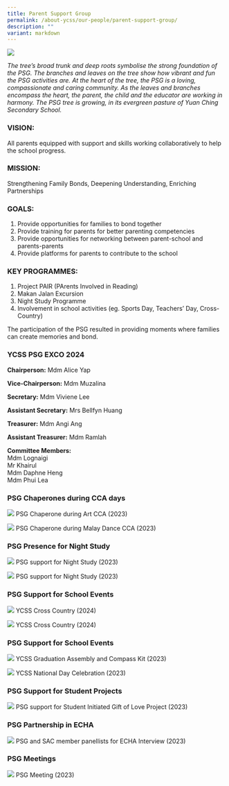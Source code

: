 ```yaml
---
title: Parent Support Group
permalink: /about-ycss/our-people/parent-support-group/
description: ""
variant: markdown
---
```

![](/images/YCSS_PGS_Banner5.jpg)

_The tree’s broad trunk and deep roots symbolise the strong foundation of the PSG. The branches and leaves on the tree show how vibrant and fun the PSG activities are. At the heart of the tree, the PSG is a loving, compassionate and caring community. As the leaves and branches encompass the heart, the parent, the child and the educator are working in harmony. The PSG tree is growing, in its evergreen pasture of Yuan Ching Secondary School._

### VISION:

All parents equipped with support and skills working collaboratively to help the school progress.

### MISSION:

Strengthening Family Bonds, Deepening Understanding, Enriching Partnerships

### GOALS:

1.  Provide opportunities for families to bond together
2.  Provide training for parents for better parenting competencies
3.  Provide opportunities for networking between parent-school and parents-parents
4.  Provide platforms for parents to contribute to the school

### KEY PROGRAMMES:

1.  Project PAIR (PArents Involved in Reading)
2.  Makan Jalan Excursion
3.  Night Study Programme
4.  Involvement in school activities (eg. Sports Day, Teachers’ Day, Cross-Country)

The participation of the PSG resulted in providing moments where families can create memories and bond.

### YCSS PSG EXCO 2024

**Chairperson:** Mdm Alice Yap

**Vice-Chairperson:** Mdm Muzalina

**Secretary:** Mdm Viviene Lee

**Assistant Secretary:** Mrs Bellfyn Huang

**Treasurer:** Mdm Angi Ang	

**Assistant Treasurer:** Mdm Ramlah

**Committee Members:** <br>
Mdm Lognaigi<br>
Mr Khairul <br>
Mdm Daphne Heng<br>
Mdm Phui Lea<br>

### PSG Chaperones during CCA days

![](/images/01__PSG_Chaperone_During_Art_CCA__2023_.jpg)
PSG Chaperone during Art CCA (2023)

![](/images/02__PSG_Chaperone_during_Malay_Dance_CCA__2023_.jpg)
PSG Chaperone during Malay Dance CCA (2023)

### PSG Presence for Night Study

![](/images/03__PSG_support_for_Night_Study__2023_.jpg)
PSG support for Night Study (2023)

![](/images/04__PSG_support_for_Night_Study__2023_.jpg)
PSG support for Night Study (2023)

### PSG Support for School Events

![](/images/05__YCSS_Cross_Country__2024_.jpg)
YCSS Cross Country (2024)

![](/images/06__YCSS_Cross_Country__2024_.jpg)
YCSS Cross Country (2024)


### PSG Support for School Events

![](/images/07__YCSS_Graduation_Assembly_and_Compass_Kit__2023_.jpg)
YCSS Graduation Assembly and Compass Kit (2023)

![](/images/08__YCSS_National_Day_Celebration__2023_.jpg)
YCSS National Day Celebration (2023)


### PSG Support for Student Projects

![](/images/09__PSG_support_for_Student_Initiated_Gift_of_Love_Project__2023_.jpg)
PSG support for Student Initiated Gift of Love Project (2023)

### PSG Partnership in ECHA

![](/images/10__PSG_and_SAC_member_panellists_for_ECHA_Interview__2023_.jpg)
PSG and SAC member panellists for ECHA Interview (2023)


### PSG Meetings

![](/images/11__PSG_Meeting__2023_.jpg)
PSG Meeting (2023)